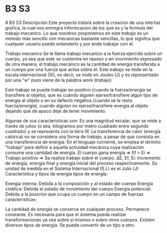 <h1>B3 S3</h1>#
B3 S3
Descripción
Este proyecto tratará sobre la creacion de una interfaz grafica, la cual nos entregra informcacion de los que es y la formula del trabajo mecanico. Lo que nosotros proponemos en este trabajo es un metodo más sencillo con mecanicas bastante sencillas, lo que signifca que cualquier usuario puede entenderlo y por ende trabajar con el.

Trabajo mecanico
Se le llama trabajo mecanico a la fuerza ejercida sobre un cuerpo, ya sea que este se cuetentre en reposo o en movimiento expresado de otra manera, el trabajo mecánico es la cantidad de energía transferida a un cuerpo por una fuerza que actúa sobre él. Este trabajo se mide en la escala internacional (SI), es decir, se mide en Joules (J) y es representado por una "w" pues viene de la palabra work (trabajo)

Este trabajo se puede trabajar en positivo (cuando la fuerza/energía se transfiere al objeto), que es cuando alguien ejerse/transfiere algun tipo de energia al objeto o en su defecto negativa (cuando se le resta fuerza/energia), cuando alguien no ejerse/transfiere energia al objeto dejando que de apoco deje de tener movimiento.

Algunas de sus caracteristicas son:
Es una magnitud escalar, que se mide a través de julios (o sea, kilogramos por metro cuadrado entre segundo cuadrado) y se representa con la letra W.
La transferencia de calor (energía calórica) no se considera una forma de trabajo, a pesar de que consista en una transferencia de energía.
En el lenguaje corriente, se emplea el término “trabajo” para definir a aquella actividad mecánica cuya realización consume una cantidad de energía.
El cuerpo gana energía => Ef > Ei => Trabajo positivo => Se realiza trabajo sobre el cuerpo.
∆E, Ef, Ei: Incremento de energía, energía final y energía inicial del proceso respectivamente. Su unidad de medida en el Sistema Internacional (S.I.) es el Julio (J)
Caracteristica y tipos de energía
tipos de energia:

Energía interna: Debida a la composición y al estado del cuerpo
Energía cinética: Debida al estado de movimiento del cuerpo
Energía potencial: Debida a la posición que ocupa un cuerpo en un campo de fuerzas
caracteristicas:

La cantidad de energía se conserva en cualquier proceso. Permanece constante.
Es necesaria para que el sistema pueda realizar transformaciones ya sea sobre sí mismos o sobre otros cuerpos.
Existen diversos tipos de energía. Se puede convertir de un tipo a otro.
